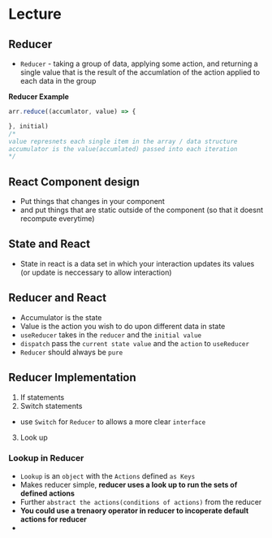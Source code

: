 # Lecture

## Reducer

* `Reducer` - taking a group of data, applying some action, and returning a single value that is the result of the accumlation of the action applied to each data in the group

**Reducer Example**
``` js
arr.reduce((accumlator, value) => {

}, initial)
/*
value represnets each single item in the array / data structure
accumulator is the value(accumlated) passed into each iteration
*/
```

## React Component design
* Put things that changes in your component
* and put things that are static outside of the component (so that it doesnt recompute everytime)

## State and React
* State in react is a data set in which your interaction updates its values (or update is neccessary to allow interaction)

## Reducer and React
* Accumulator is the state 
* Value is the action you wish to do upon different data in state
* `useReducer` takes in the `reducer` and the `initial value`
* `dispatch` pass the `current state value` and the `action` to `useReducer`
* `Reducer` should always be `pure`

## Reducer Implementation
1) If statements
2) Switch statements
  * use `Switch` for `Reducer` to allows a more clear `interface`
3) Look up

### Lookup in Reducer
* `Lookup` is an `object` with the `Actions` defined `as Keys`
* Makes reducer simple, **reducer uses a look up to run the sets of defined actions**
* Further `abstract the actions(conditions of actions)` from the reducer
* **You could use a trenaory operator in reducer to incoperate default actions for reducer**
* 